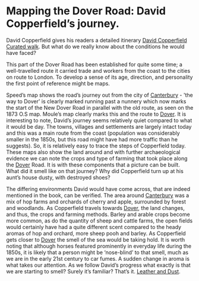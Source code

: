 <param ve-config 
       title="Mapping the Dover Road: David Copperfield’s journey" 
       author="Elizabeth Waterman-Scrase"
       layout="vtl">
       
# Mapping the Dover Road: David Copperfield’s journey. 

<param ve-image url="images/Moule.jpg" title="Moule's County Maps: the East and South-East of England. Bracken Books, 1994." fit="cover">

David Copperfield gives his readers a detailed itinerary [David Copperfield Curated walk](david-copperfield-curated-walk). But what do we really know about the conditions he would have faced?

This part of the Dover Road has been established for quite some time; a well-travelled route it carried trade and workers from the coast to the cities on route to London. To develop a sense of its age, direction, and personality the first point of reference might be maps. 

Speed’s map shows the road’s journey out from the city of [Canterbury](david-copperfield-canterbury) - 'the way to Dover' is clearly marked running past a nunnery which now marks the start of the New Dover Road in parallel with the old route, as seen on the 1873 O.S map. Moule’s map clearly marks this and the route to [Dover](19c-dover). It is interesting to note, David’s journey seems relatively quiet compared to what it would be day. The towns, villages and settlements are largely intact today and this was a main route from the coast (population was considerably smaller in the 1850s, but this road might have had more traffic than he suggests). So, it is relatively easy to trace the steps of Copperfield today. These maps also show the land around and with further archaeological evidence we can note the crops and type of farming that took place along the [Dover](19c-dover) Road. It is with these components that a picture can be built. What did it smell like on that journey? Why did Copperfield turn up at his aunt’s house dusty, with destroyed shoes? 
<param ve-image url="images/Speed.jpg" title="John Speed's England : a coloured facsimile of the maps and text from the theatre of the Empire of Great Britaine, first edition, 1611 / Pt. 2, Kent, Sussex, Surrey, Berkshire, Middlesex, Essex, Suffolk, Norfolk, Hertfordshire, Buckinghamshire. John Arlott, ed. Pheonix, 1953." fit="contain">

The differing environments David would have come across, that are indeed mentioned in the book, can be verified. The area around [Canterbury](david-copperfield-canterbury) was a mix of hop farms and orchards of cherry and apple, surrounded by forest and woodlands. As Copperfield travels towards [Dover](19c-dover), the land changes, and thus, the crops and farming methods. Barley and arable crops become more common, as do the quantity of sheep and cattle farms, the open fields would certainly have had a quite different scent compared to the heady aromas of hop and orchard, more sheep pooh and barley. As Copperfield gets closer to [Dover](19c-dover) the smell of the sea would be taking hold. It is worth noting that although horses featured prominently in everyday life during the 1850s, it is likely that a person might be ‘nose-blind’ to that smell, much as we are in the early 21st century to car fumes. A sudden change in aroma is what takes our attention. As we follow David’s progress what exactly is that we are starting to smell? Surely it’s familiar? That’s it. [Leather and Dust](19c-leather-and-dust).
<param ve-image url="images/OS1873.jpg" title="O.S. map of Kent 1873. Reproduced with the permission of the National Library of Scotland." fit="contain">
